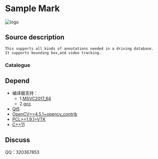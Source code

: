 ﻿Sample Mark
===============================

![logo](./logo.ico)

## Source description
    This supports all kinds of annotations needed in a driving database. It supports bounding box,and video tracking.
### Catalogue

## Depend
* 编译器支持：
    * 1.[MSVC2017_64](https://www.visualstudio.com/zh-hans/downloads/)
    * 2.[gcc](http://gcc.gnu.org/index.html)
* [Qt5](https://www.qt.io/download-open-source/#section-2)
* [OpenCV>=4.5.1+opencv_contrib](https://github.com/opencv/opencv)
* [PCL>=1.9.1+VTK](https://github.com/PointCloudLibrary/pcl/releases)
* [C++11](https://en.wikipedia.org/wiki/C%2B%2B11)

## Discuss
QQ：320367853
